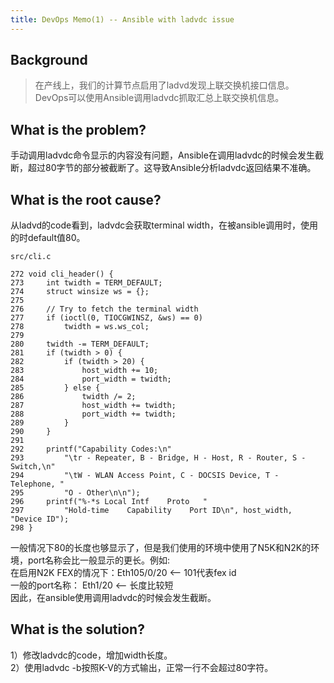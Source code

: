 ```yaml
---
title: DevOps Memo(1) -- Ansible with ladvdc issue
---
```


## Background

> 在产线上，我们的计算节点启用了ladvd发现上联交换机接口信息。DevOps可以使用Ansible调用ladvdc抓取汇总上联交换机信息。


## What is the problem?

手动调用ladvdc命令显示的内容没有问题，Ansible在调用ladvdc的时候会发生截断，超过80字节的部分被截断了。这导致Ansible分析ladvdc返回结果不准确。


## What is the root cause?

从ladvd的code看到，ladvdc会获取terminal width，在被ansible调用时，使用的时default值80。


```
src/cli.c

272 void cli_header() {
273     int twidth = TERM_DEFAULT;
274     struct winsize ws = {};
275
276     // Try to fetch the terminal width
277     if (ioctl(0, TIOCGWINSZ, &ws) == 0)
278         twidth = ws.ws_col;
279
280     twidth -= TERM_DEFAULT;
281     if (twidth > 0) {
282         if (twidth > 20) {
283             host_width += 10;
284             port_width = twidth;
285         } else {
286             twidth /= 2;
287             host_width += twidth;
288             port_width += twidth;
289         }
290     }
291
292     printf("Capability Codes:\n"
293         "\tr - Repeater, B - Bridge, H - Host, R - Router, S - Switch,\n"
294         "\tW - WLAN Access Point, C - DOCSIS Device, T - Telephone, "
295         "O - Other\n\n");
296     printf("%-*s Local Intf    Proto   "
297         "Hold-time    Capability    Port ID\n", host_width, "Device ID");
298 }
```

一般情况下80的长度也够显示了，但是我们使用的环境中使用了N5K和N2K的环境，port名称会比一般显示的更长。例如:  <br>
在启用N2K FEX的情况下：Eth105/0/20 <-- 101代表fex id  <br>
一般的port名称：       Eth1/20     <-- 长度比较短 <br> 
因此，在ansible使用调用ladvdc的时候会发生截断。


## What is the solution?

  1）修改ladvdc的code，增加width长度。<br>
  2）使用ladvdc -b按照K-V的方式输出，正常一行不会超过80字符。


